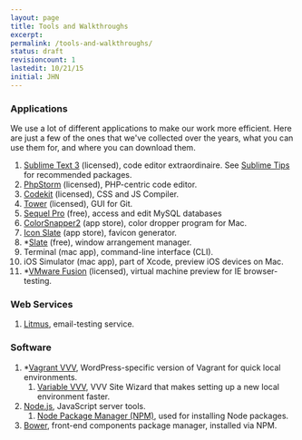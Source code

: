 ```yaml
---
layout: page
title: Tools and Walkthroughs
excerpt:
permalink: /tools-and-walkthroughs/
status: draft
revisioncount: 1
lastedit: 10/21/15
initial: JHN
---
```


### Applications

We use a lot of different applications to make our work more efficient. Here are just a few of the ones that we've collected over the years, what you can use them for, and where you can download them.

1. [Sublime Text 3](http://www.sublimetext.com/3) (licensed), code editor extraordinaire. See [Sublime Tips](/tips/sublime) for recommended packages.
1. [PhpStorm](https://www.jetbrains.com/phpstorm/) (licensed), PHP-centric code editor.
1. [Codekit](https://incident57.com/codekit/) (licensed), CSS and JS Compiler.
1. [Tower](http://www.git-tower.com/ab/home-02/) (licensed), GUI for Git.
1. [Sequel Pro](http://www.sequelpro.com/) (free), access and edit MySQL databases
1. [ColorSnapper2](http://colorsnapper.com/) (app store), color dropper program for Mac.
1. [Icon Slate](http://www.kodlian.com/apps/icon-slate) (app store), favicon generator.
1. *[Slate](https://github.com/jigish/slate) (free), window arrangement manager.
1. Terminal (mac app), command-line interface (CLI).
1. iOS Simulator (mac app), part of Xcode, preview iOS devices on Mac.
1. *[VMware Fusion](https://www.vmware.com/products/fusion) (licensed), virtual machine preview for IE browser-testing.

### Web Services

1. [Litmus](https://litmus.com/), email-testing service.

### Software

1. *[Vagrant VVV](https://github.com/Varying-Vagrant-Vagrants/VVV), WordPress-specific version of Vagrant for quick local environments.
	1. [Variable VVV](https://github.com/bradp/vv), VVV Site Wizard that makes setting up a new local environment faster.
1. [Node.js](https://nodejs.org/en/), JavaScript server tools.
	1. [Node Package Manager (NPM)](https://www.npmjs.com/), used for installing Node packages.
1. [Bower](http://bower.io/), front-end components package manager, installed via NPM.